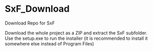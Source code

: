 # SxF_Download
Download Repo for SxF

Download the whole project as a ZIP and extract the SxF subfolder.<br/>
Use the setup.exe to run the installer (it is recommended to install it somewhere else instead of Program Files)
